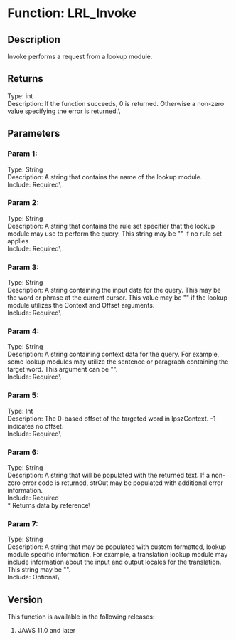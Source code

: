 # Function: LRL_Invoke

## Description

Invoke performs a request from a lookup module.

## Returns

Type: int\
Description: If the function succeeds, 0 is returned. Otherwise a
non-zero value specifying the error is returned.\

## Parameters

### Param 1:

Type: String\
Description: A string that contains the name of the lookup module.\
Include: Required\

### Param 2:

Type: String\
Description: A string that contains the rule set specifier that the
lookup module may use to perform the query. This string may be \"\" if
no rule set applies\
Include: Required\

### Param 3:

Type: String\
Description: A string containing the input data for the query. This may
be the word or phrase at the current cursor. This value may be \"\" if
the lookup module utilizes the Context and Offset arguments.\
Include: Required\

### Param 4:

Type: String\
Description: A string containing context data for the query. For
example, some lookup modules may utilize the sentence or paragraph
containing the target word. This argument can be \"\".\
Include: Required\

### Param 5:

Type: Int\
Description: The 0-based offset of the targeted word in lpszContext. -1
indicates no offset.\
Include: Required\

### Param 6:

Type: String\
Description: A string that will be populated with the returned text. If
a non-zero error code is returned, strOut may be populated with
additional error information.\
Include: Required\
\* Returns data by reference\

### Param 7:

Type: String\
Description: A string that may be populated with custom formatted,
lookup module specific information. For example, a translation lookup
module may include information about the input and output locales for
the translation. This string may be \"\".\
Include: Optional\

## Version

This function is available in the following releases:

1.  JAWS 11.0 and later
